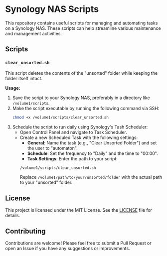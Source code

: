 # Synology NAS Scripts

This repository contains useful scripts for managing and automating tasks on a Synology NAS. These scripts can help streamline various maintenance and management activities.

## Scripts

### `clear_unsorted.sh`

This script deletes the contents of the "unsorted" folder while keeping the folder itself intact.

**Usage:**

1. Save the script to your Synology NAS, preferably in a directory like `/volume1/scripts`.
2. Make the script executable by running the following command via SSH:
   ```bash
   chmod +x /volume1/scripts/clear_unsorted.sh
   ```
3. Schedule the script to run daily using Synology's Tash Scheduler:
   - Open Control Panel and navigate to Task Scheduler.
   - Create a new Scheduled Task with the following settings:
     - **General**: Name the task (e.g., "Clear Unsorted Folder") and set the user to "automaton".
     - **Schedule**: Set the frequency to "Daily" and the time to "00:00".
     - **Task Settings**: Enter the path to your script:
      ```bash
      /volume1/scripts/clear_unsorted.sh
      ```
      Replace `/volume1/path/to/your/unsorted/folder` with the actual path to your "unsorted" folder.

## License

This project is licensed under the MIT License. See the [LICENSE](./LICENSE) file for details.

## Contributing

Contributions are welcome! Please feel free to submit a Pull Request or open an Issue if you have any suggestions or improvements.
